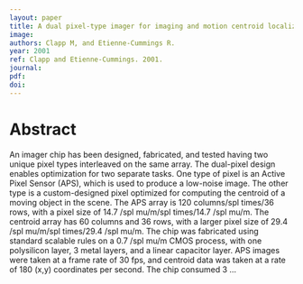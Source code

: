 ```yaml
---
layout: paper
title: A dual pixel-type imager for imaging and motion centroid localization
image:
authors: Clapp M, and Etienne-Cummings R.
year: 2001
ref: Clapp and Etienne-Cummings. 2001.
journal: 
pdf: 
doi: 
---
```


# Abstract
An imager chip has been designed, fabricated, and tested having two unique pixel types interleaved on the same array. The dual-pixel design enables optimization for two separate tasks. One type of pixel is an Active Pixel Sensor (APS), which is used to produce a low-noise image. The other type is a custom-designed pixel optimized for computing the centroid of a moving object in the scene. The APS array is 120 columns/spl times/36 rows, with a pixel size of 14.7 /spl mu/m/spl times/14.7 /spl mu/m. The centroid array has 60 columns and 36 rows, with a larger pixel size of 29.4 /spl mu/m/spl times/29.4 /spl mu/m. The chip was fabricated using standard scalable rules on a 0.7 /spl mu/m CMOS process, with one polysilicon layer, 3 metal layers, and a linear capacitor layer. APS images were taken at a frame rate of 30 fps, and centroid data was taken at a rate of 180 (x,y) coordinates per second. The chip consumed 3 …

